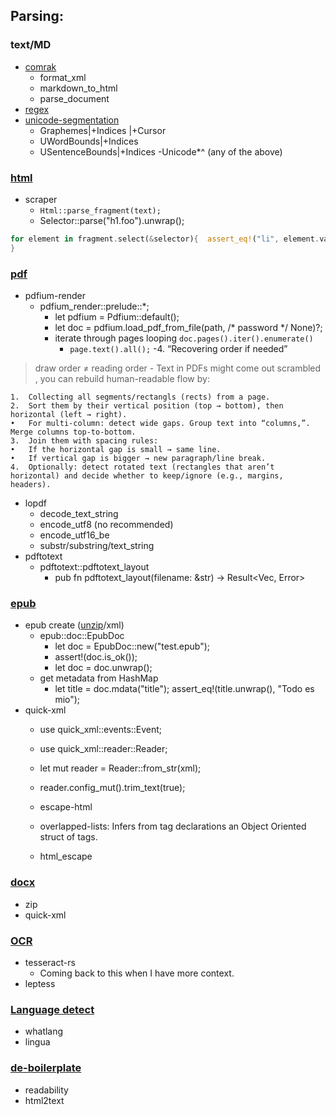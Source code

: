 
## Parsing:

### text/MD
-  [comrak]()
    - format_xml
    - markdown_to_html
    - parse_document
-  [regex]()
-  [unicode-segmentation](https://docs.rs/unicode-segmentation/latest/unicode_segmentation/)
    - Graphemes|+Indices |+Cursor
    - UWordBounds|+Indices
    - USentenceBounds|+Indices
    -Unicode*^ (any of the above)

### [html]()
- scraper
    - `Html::parse_fragment(text);`
    - Selector::parse("h1.foo").unwrap();

```rust 
for element in fragment.select(&selector){  assert_eq!("li", element.value().name());
}
```

### [pdf]()
- pdfium-render
    - pdfium_render::prelude::*;
        - let pdfium = Pdfium::default();
        - let doc = pdfium.load_pdf_from_file(path, /* password */ None)?;
        - iterate through pages looping `doc.pages().iter().enumerate()`
            - `page.text().all();`
        -4. “Recovering order if needed”
> draw order ≠ reading order
    - Text in PDFs might come out scrambled , you can rebuild human-readable flow by:

	1.	Collecting all segments/rectangls (rects) from a page.
	2.	Sort them by their vertical position (top → bottom), then horizontal (left → right).
	•	For multi-column: detect wide gaps. Group text into “columns,”. Merge columns top-to-bottom.
	3.	Join them with spacing rules:
	•	If the horizontal gap is small → same line.
	•	If vertical gap is bigger → new paragraph/line break.
	4.	Optionally: detect rotated text (rectangles that aren’t horizontal) and decide whether to keep/ignore (e.g., margins, headers).

- lopdf
    - decode_text_string
    - encode_utf8 (no recommended)
    - encode_utf16_be
    - substr/substring/text_string
- pdftotext
    - pdftotext::pdftotext_layout
        - pub fn pdftotext_layout(filename: &str) -> Result<Vec<String>, Error>

### [epub]()
- epub create ([unzip](https://docs.rs/unzip/latest/unzip/)/xml)
    - epub::doc::EpubDoc
        - let doc = EpubDoc::new("test.epub");
        - assert!(doc.is_ok());
        - let doc = doc.unwrap();
    - get metadata from HashMap
        - let title = doc.mdata("title");
        assert_eq!(title.unwrap(), "Todo es mio");
- quick-xml
    - use quick_xml::events::Event; 
    - use quick_xml::reader::Reader;
    - let mut reader = Reader::from_str(xml);
    - reader.config_mut().trim_text(true);

    - escape-html
    - overlapped-lists: Infers from tag declarations an Object Oriented struct of tags.
    - html_escape


### [docx]()
- zip
- quick-xml

### [OCR]()
- tesseract-rs
    - Coming back to this when I have more context. 
- leptess

### [Language detect]()
- whatlang
- lingua

### [de-boilerplate]()
- readability
- html2text
